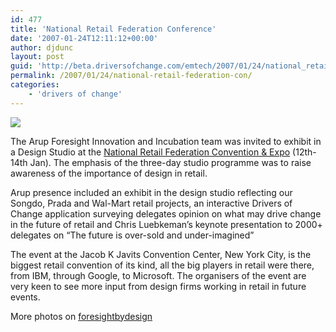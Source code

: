 ```yaml
---
id: 477
title: 'National Retail Federation Conference'
date: '2007-01-24T12:11:12+00:00'
author: djdunc
layout: post
guid: 'http://beta.driversofchange.com/emtech/2007/01/24/national_retail_federation_con/'
permalink: /2007/01/24/national-retail-federation-con/
categories:
    - 'drivers of change'
---
```


[![](https://i0.wp.com/farm1.static.flickr.com/152/362423602_6587dba9c0.jpg?w=400)](http://www.flickr.com/photos/foresightbydesign/362423602/in/set-72157594488110358/ "doc vis app and project boards on Flickr - Photo Sharing!")

The Arup Foresight Innovation and Incubation team was invited to exhibit in a Design Studio at the [National Retail Federation Convention &amp; Expo](http://nrf.a2zinc.net/annual07/public/enter.aspx) (12th-14th Jan). The emphasis of the three-day studio programme was to raise awareness of the importance of design in retail.

Arup presence included an exhibit in the design studio reflecting our Songdo, Prada and Wal-Mart retail projects, an interactive Drivers of Change application surveying delegates opinion on what may drive change in the future of retail and Chris Luebkeman’s keynote presentation to 2000+ delegates on “The future is over-sold and under-imagined”

The event at the Jacob K Javits Convention Center, New York City, is the biggest retail convention of its kind, all the big players in retail were there, from IBM, through Google, to Microsoft. The organisers of the event are very keen to see more input from design firms working in retail in future events.

More photos on [foresightbydesign](http://www.flickr.com/photos/foresightbydesign/sets/72157594488110358/)